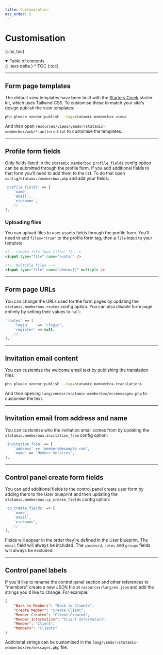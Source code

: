 ```yaml
---
title: Customisation
nav_order: 5
---
```


# Customisation
{:.no_toc}

<details open markdown="block">
  <summary>
      Table of contents
  </summary>
  {: .text-delta }
* TOC
{:toc}
</details>

---

## Form page templates

The default view templates have been built with the [Starters Creek](https://statamic.com/starter-kits/statamic/starters-creek) starter kit, which uses Tailwind CSS. To customise these to match your site's design publish the view templates:

```bash
php please vendor:publish --tag=statamic-memberbox-views
```

And then open `resources/views/vendor/statamic-memberbox/web/*.antlers.html` to customise the templates.

---

## Profile form fields

Only fields listed in the `statamic.memberbox.profile_fields` config option can be submitted through the profile form. If you add additional fields to that form you'll need to add them to the list. To do that open `config/statamic/memberbox.php` and add your fields:

```php
'profile_fields' => [
    'name',
    'email',
    'nickname',
    // ...
],
```

### Uploading files

You can upload files to user assets fields through the profile form. You'll need to add `files="true"` to the profile form tag, then a `file` input to your template:

```html
<!-- single file (max_files: 1) -->
<input type="file" name="avatar" />

<!-- multiple files -->
<input type="file" name="photos[]" multiple />
```

---

## Form page URLs

You can change the URLs used for the form pages by updating the `statamic.memberbox.routes` config option. You can also disable form page entirely by setting their values to `null`:

```php
'routes' => [
    'login'    => '/login',
    'register' => null,
    // ...
],
```

---

## Invitation email content

You can customise the welcome email text by publishing the translation files:

```bash
php please vendor:publish --tag=statamic-memberbox-translations
```

And then opening `lang/vendor/statamic-memberbox/en/messages.php` to customise the text.

---

## Invitation email from address and name

You can customise who the invitation email comes from by updating the `statamic.memberbox.invitation_from` config option:

```php
'invitation_from' => [
    'address' => 'members@example.com',
    'name' => 'Member Services',
],
```

---

## Control panel create form fields

You can add additional fields to the control panel create user form by adding them to the User blueprint and then updating the `statamic.memberbox.cp_create_fields` config option:

```php
'cp_create_fields' => [
    'name',
    'email',
    'nickname',
    // ...
],
```

Fields will appear in the order they're defined in the User blueprint. The `email` field will always be included. The `password`, `roles` and `groups` fields will always be excluded.

---

## Control panel labels

If you'd like to rename the control panel section and other references to "members" create a new JSON file at `resources/lang/en.json` and add the strings you'd like to change. For example:

```json
{
    "Back to Members": "Back to Clients",
    "Create Member": "Create Client",
    "Member Created": "Client Created",
    "Member Information": "Client Information",
    "Member": "Client",
    "Members": "Clients"
}
```

Additional strings can be customised in the `lang/vendor/statamic-memberbox/en/messages.php` file.
